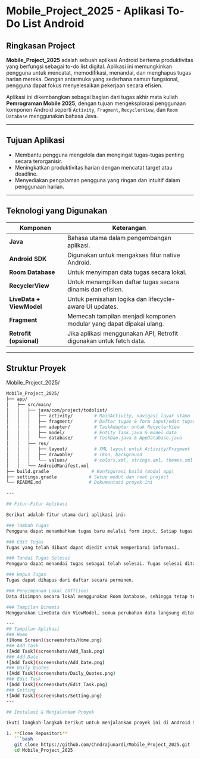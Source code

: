 # Mobile_Project_2025 - Aplikasi To-Do List Android

   ## Ringkasan Project

**Mobile_Project_2025** adalah sebuah aplikasi Android bertema produktivitas yang berfungsi sebagai to-do list digital. Aplikasi ini memungkinkan pengguna untuk mencatat, memodifikasi, menandai, dan menghapus tugas harian mereka. Dengan antarmuka yang sederhana namun fungsional, pengguna dapat fokus menyelesaikan pekerjaan secara efisien.

Aplikasi ini dikembangkan sebagai bagian dari tugas akhir mata kuliah **Pemrograman Mobile 2025**, dengan tujuan mengeksplorasi penggunaan komponen Android seperti `Activity`, `Fragment`, `RecyclerView`, dan `Room Database` menggunakan bahasa Java.

---

## Tujuan Aplikasi

- Membantu pengguna mengelola dan mengingat tugas-tugas penting secara terorganisir.
- Meningkatkan produktivitas harian dengan mencatat target atau deadline.
- Menyediakan pengalaman pengguna yang ringan dan intuitif dalam penggunaan harian.

---

## Teknologi yang Digunakan

| Komponen           | Keterangan                                                                 |
|--------------------|----------------------------------------------------------------------------|
| **Java**           | Bahasa utama dalam pengembangan aplikasi.                                  |
| **Android SDK**    | Digunakan untuk mengakses fitur native Android.                            |
| **Room Database**  | Untuk menyimpan data tugas secara lokal.                                   |
| **RecyclerView**   | Untuk menampilkan daftar tugas secara dinamis dan efisien.                 |
| **LiveData + ViewModel** | Untuk pemisahan logika dan lifecycle-aware UI updates.            |
| **Fragment**       | Memecah tampilan menjadi komponen modular yang dapat dipakai ulang.        |
| **Retrofit (opsional)** | Jika aplikasi menggunakan API, Retrofit digunakan untuk fetch data. |

---

## Struktur Proyek
Mobile_Project_2025/
```bash
Mobile_Project_2025/
├── app/
│   ├── src/main/
│   │   ├── java/com/project/todolist/
│   │   │   ├── activity/        # MainActivity, navigasi layar utama  
│   │   │   ├── fragment/        # Daftar tugas & form input/edit tugas  
│   │   │   ├── adapter/         # TaskAdapter untuk RecyclerView  
│   │   │   ├── model/           # Entity Task.java & model data  
│   │   │   └── database/        # TaskDao.java & AppDatabase.java  
│   │   ├── res/
│   │   │   ├── layout/          # XML layout untuk Activity/Fragment  
│   │   │   ├── drawable/        # Ikon, background  
│   │   │   └── values/          # colors.xml, strings.xml, themes.xml  
│   │   └── AndroidManifest.xml
├── build.gradle                # Konfigurasi build (modul app)
├── settings.gradle            # Setup modul dan root project
└── README.md                  # Dokumentasi proyek ini

---

## Fitur-Fitur Aplikasi

Berikut adalah fitur utama dari aplikasi ini:

### Tambah Tugas
Pengguna dapat menambahkan tugas baru melalui form input. Setiap tugas dapat memiliki nama, deskripsi, dan status.

### Edit Tugas
Tugas yang telah dibuat dapat diedit untuk memperbarui informasi.

### Tandai Tugas Selesai
Pengguna dapat menandai tugas sebagai telah selesai. Tugas selesai ditandai dengan gaya visual berbeda (misalnya garis coret atau warna abu-abu).

### Hapus Tugas
Tugas dapat dihapus dari daftar secara permanen.

### Penyimpanan Lokal (Offline)
Data disimpan secara lokal menggunakan Room Database, sehingga tetap tersedia meskipun tanpa koneksi internet.

### Tampilan Dinamis
Menggunakan LiveData dan ViewModel, semua perubahan data langsung ditampilkan di UI secara otomatis.

---
## Tampilan Aplikasi
### Home
![Home Screen](screenshots/Home.png)  
### Add Task
![Add Task](screenshots/Add_Task.png)
### Add Date
![Add Task](screenshots/Add_Date.png)
### Daily Quotes
![Add Task](screenshots/Daily_Quotes.png)
### Edit Task
![Add Task](screenshots/Edit_Task.png)
### Setting
![Add Task](screenshots/Setting.png)
---

## Instalasi & Menjalankan Proyek

Ikuti langkah-langkah berikut untuk menjalankan proyek ini di Android Studio:

1. **Clone Repositori**
   ```bash
   git clone https://github.com/Chndrajunardi/Mobile_Project_2025.git
   cd Mobile_Project_2025

